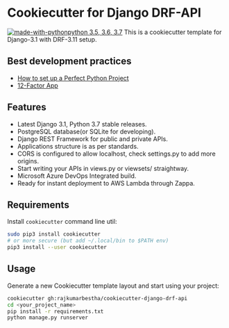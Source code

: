 # Cookiecutter for Django DRF-API
[![made-with-python](https://img.shields.io/badge/Made%20with-Python-1f425f.svg)](https://www.python.org/)[python 3.5, 3.6, 3.7](https://upload.wikimedia.org/wikipedia/commons/f/fc/Blue_Python_3.7_Shield_Badge.svg)
This is a cookiecutter template for Django-3.1 with DRF-3.11 setup.

## Best development practices 
- [How to set up a Perfect Python Project](https://sourcery.ai/blog/python-best-practices/)
- [12-Factor App](https://12factor.net/pt_br/)

## Features

* Latest Django 3.1, Python 3.7 stable releases.
* PostgreSQL database(or SQLite for developing).
* Django REST Framework for public and private APIs.
* Applications structure is as per standards.
* CORS is configured to allow localhost, check settings.py to add more origins.
* Start writing your APIs in views.py or viewsets/ straightway.
* Microsoft Azure DevOps Integrated build.
* Ready for instant deployment to AWS Lambda through Zappa.

## Requirements

Install `cookiecutter` command line util:

```bash
sudo pip3 install cookiecutter
# or more secure (but add ~/.local/bin to $PATH env)
pip3 install --user cookiecutter
```

## Usage
Generate a new Cookiecutter template layout and start using your project:

```bash
cookiecutter gh:rajkumarbestha/cookiecutter-django-drf-api
cd <your_project_name>
pip install -r requirements.txt
python manage.py runserver
```


